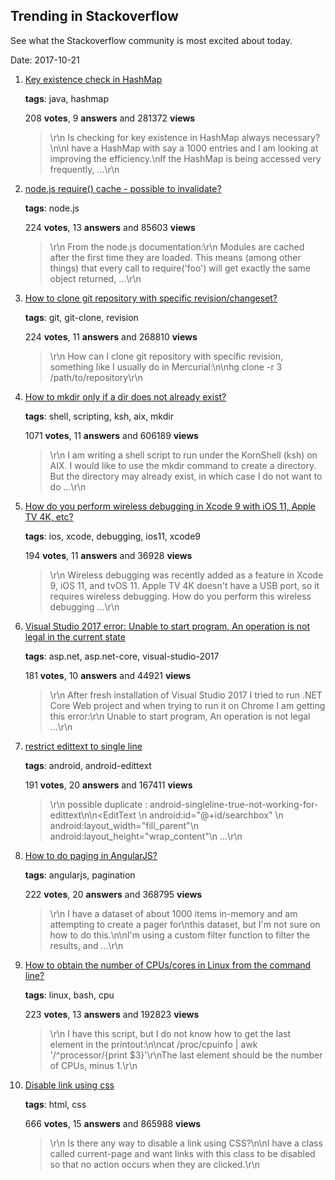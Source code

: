 ## Trending in Stackoverflow

See what the Stackoverflow community is most excited about today.

Date: 2017-10-21


1. [Key existence check in HashMap](https://stackoverflow.com/questions/3626752/key-existence-check-in-hashmap)

    **tags**: java, hashmap
            
    208 **votes**, 9 **answers** and 281372 **views**

    > \r\n            Is checking for key existence in HashMap always necessary?\n\nI have a HashMap with say a 1000 entries and I am looking at improving the efficiency.\nIf the HashMap is being accessed very frequently, ...\r\n        

    
2. [node.js require() cache - possible to invalidate?](https://stackoverflow.com/questions/9210542/node-js-require-cache-possible-to-invalidate)

    **tags**: node.js
            
    224 **votes**, 13 **answers** and 85603 **views**

    > \r\n            From the node.js documentation:\r\n  Modules are cached after the first time they are loaded. This means (among other things) that every call to require('foo') will get exactly the same object returned, ...\r\n        

    
3. [How to clone git repository with specific revision/changeset?](https://stackoverflow.com/questions/3489173/how-to-clone-git-repository-with-specific-revision-changeset)

    **tags**: git, git-clone, revision
            
    224 **votes**, 11 **answers** and 268810 **views**

    > \r\n            How can I clone git repository with specific revision, something like I usually do in Mercurial:\n\nhg clone -r 3 /path/to/repository\r\n        

    
4. [How to mkdir only if a dir does not already exist?](https://stackoverflow.com/questions/793858/how-to-mkdir-only-if-a-dir-does-not-already-exist)

    **tags**: shell, scripting, ksh, aix, mkdir
            
    1071 **votes**, 11 **answers** and 606189 **views**

    > \r\n            I am writing a shell script to run under the KornShell (ksh) on AIX. I would like to use the mkdir command to create a directory. But the directory may already exist, in which case I do not want to do ...\r\n        

    
5. [How do you perform wireless debugging in Xcode 9 with iOS 11, Apple TV 4K, etc?](https://stackoverflow.com/questions/44382841/how-do-you-perform-wireless-debugging-in-xcode-9-with-ios-11-apple-tv-4k-etc)

    **tags**: ios, xcode, debugging, ios11, xcode9
            
    194 **votes**, 11 **answers** and 36928 **views**

    > \r\n            Wireless debugging was recently added as a feature in Xcode 9, iOS 11, and tvOS 11. Apple TV 4K doesn't have a USB port, so it requires wireless debugging. How do you perform this wireless debugging ...\r\n        

    
6. [Visual Studio 2017 error: Unable to start program, An operation is not legal in the current state](https://stackoverflow.com/questions/42692472/visual-studio-2017-error-unable-to-start-program-an-operation-is-not-legal-in)

    **tags**: asp.net, asp.net-core, visual-studio-2017
            
    181 **votes**, 10 **answers** and 44921 **views**

    > \r\n            After fresh installation of Visual Studio 2017 I tried to run .NET Core Web project and when trying to run it on Chrome I am getting this error:\r\n  Unable to start program, An operation is not legal ...\r\n        

    
7. [restrict edittext to single line](https://stackoverflow.com/questions/10978038/restrict-edittext-to-single-line)

    **tags**: android, android-edittext
            
    191 **votes**, 20 **answers** and 167411 **views**

    > \r\n            possible duplicate : android-singleline-true-not-working-for-edittext\n\n<EditText \n    android:id="@+id/searchbox"  \n    android:layout_width="fill_parent"\n    android:layout_height="wrap_content"\n  ...\r\n        

    
8. [How to do paging in AngularJS?](https://stackoverflow.com/questions/10816073/how-to-do-paging-in-angularjs)

    **tags**: angularjs, pagination
            
    222 **votes**, 20 **answers** and 368795 **views**

    > \r\n            I have a dataset of about 1000 items in-memory and am attempting to create a pager for\nthis dataset, but I'm not sure on how to do this.\n\nI'm using a custom filter function to filter the results, and ...\r\n        

    
9. [How to obtain the number of CPUs/cores in Linux from the command line?](https://stackoverflow.com/questions/6481005/how-to-obtain-the-number-of-cpus-cores-in-linux-from-the-command-line)

    **tags**: linux, bash, cpu
            
    223 **votes**, 13 **answers** and 192823 **views**

    > \r\n            I have this script, but I do not know how to get the last element in the printout:\n\ncat /proc/cpuinfo | awk '/^processor/{print $3}'\r\nThe last element should be the number of CPUs, minus 1.\r\n        

    
10. [Disable link using css](https://stackoverflow.com/questions/2091168/disable-link-using-css)

    **tags**: html, css
            
    666 **votes**, 15 **answers** and 865988 **views**

    > \r\n            Is there any way to disable a link using CSS?\n\nI have a class called current-page and want links with this class to be disabled so that no action occurs when they are clicked.\r\n        

    